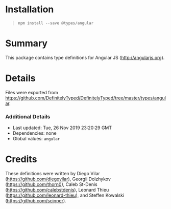 # Installation
> `npm install --save @types/angular`

# Summary
This package contains type definitions for Angular JS (http://angularjs.org).

# Details
Files were exported from https://github.com/DefinitelyTyped/DefinitelyTyped/tree/master/types/angular.

### Additional Details
 * Last updated: Tue, 26 Nov 2019 23:20:29 GMT
 * Dependencies: none
 * Global values: `angular`

# Credits
These definitions were written by Diego Vilar (https://github.com/diegovilar), Georgii Dolzhykov (https://github.com/thorn0), Caleb St-Denis (https://github.com/calebstdenis), Leonard Thieu (https://github.com/leonard-thieu), and Steffen Kowalski (https://github.com/scipper).
